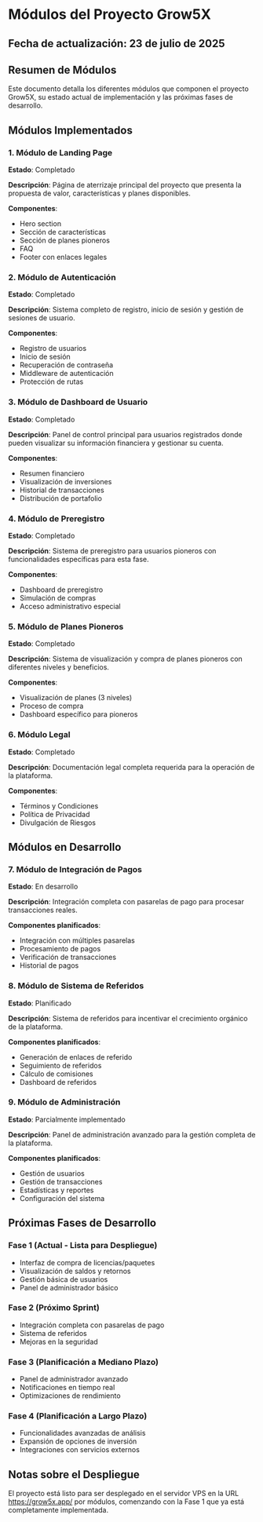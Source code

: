 # Módulos del Proyecto Grow5X

## Fecha de actualización: 23 de julio de 2025

## Resumen de Módulos

Este documento detalla los diferentes módulos que componen el proyecto Grow5X, su estado actual de implementación y las próximas fases de desarrollo.

## Módulos Implementados

### 1. Módulo de Landing Page

**Estado**: Completado

**Descripción**: Página de aterrizaje principal del proyecto que presenta la propuesta de valor, características y planes disponibles.

**Componentes**:
- Hero section
- Sección de características
- Sección de planes pioneros
- FAQ
- Footer con enlaces legales

### 2. Módulo de Autenticación

**Estado**: Completado

**Descripción**: Sistema completo de registro, inicio de sesión y gestión de sesiones de usuario.

**Componentes**:
- Registro de usuarios
- Inicio de sesión
- Recuperación de contraseña
- Middleware de autenticación
- Protección de rutas

### 3. Módulo de Dashboard de Usuario

**Estado**: Completado

**Descripción**: Panel de control principal para usuarios registrados donde pueden visualizar su información financiera y gestionar su cuenta.

**Componentes**:
- Resumen financiero
- Visualización de inversiones
- Historial de transacciones
- Distribución de portafolio

### 4. Módulo de Preregistro

**Estado**: Completado

**Descripción**: Sistema de preregistro para usuarios pioneros con funcionalidades específicas para esta fase.

**Componentes**:
- Dashboard de preregistro
- Simulación de compras
- Acceso administrativo especial

### 5. Módulo de Planes Pioneros

**Estado**: Completado

**Descripción**: Sistema de visualización y compra de planes pioneros con diferentes niveles y beneficios.

**Componentes**:
- Visualización de planes (3 niveles)
- Proceso de compra
- Dashboard específico para pioneros

### 6. Módulo Legal

**Estado**: Completado

**Descripción**: Documentación legal completa requerida para la operación de la plataforma.

**Componentes**:
- Términos y Condiciones
- Política de Privacidad
- Divulgación de Riesgos

## Módulos en Desarrollo

### 7. Módulo de Integración de Pagos

**Estado**: En desarrollo

**Descripción**: Integración completa con pasarelas de pago para procesar transacciones reales.

**Componentes planificados**:
- Integración con múltiples pasarelas
- Procesamiento de pagos
- Verificación de transacciones
- Historial de pagos

### 8. Módulo de Sistema de Referidos

**Estado**: Planificado

**Descripción**: Sistema de referidos para incentivar el crecimiento orgánico de la plataforma.

**Componentes planificados**:
- Generación de enlaces de referido
- Seguimiento de referidos
- Cálculo de comisiones
- Dashboard de referidos

### 9. Módulo de Administración

**Estado**: Parcialmente implementado

**Descripción**: Panel de administración avanzado para la gestión completa de la plataforma.

**Componentes planificados**:
- Gestión de usuarios
- Gestión de transacciones
- Estadísticas y reportes
- Configuración del sistema

## Próximas Fases de Desarrollo

### Fase 1 (Actual - Lista para Despliegue)

- Interfaz de compra de licencias/paquetes
- Visualización de saldos y retornos
- Gestión básica de usuarios
- Panel de administrador básico

### Fase 2 (Próximo Sprint)

- Integración completa con pasarelas de pago
- Sistema de referidos
- Mejoras en la seguridad

### Fase 3 (Planificación a Mediano Plazo)

- Panel de administrador avanzado
- Notificaciones en tiempo real
- Optimizaciones de rendimiento

### Fase 4 (Planificación a Largo Plazo)

- Funcionalidades avanzadas de análisis
- Expansión de opciones de inversión
- Integraciones con servicios externos

## Notas sobre el Despliegue

El proyecto está listo para ser desplegado en el servidor VPS en la URL https://grow5x.app/ por módulos, comenzando con la Fase 1 que ya está completamente implementada.